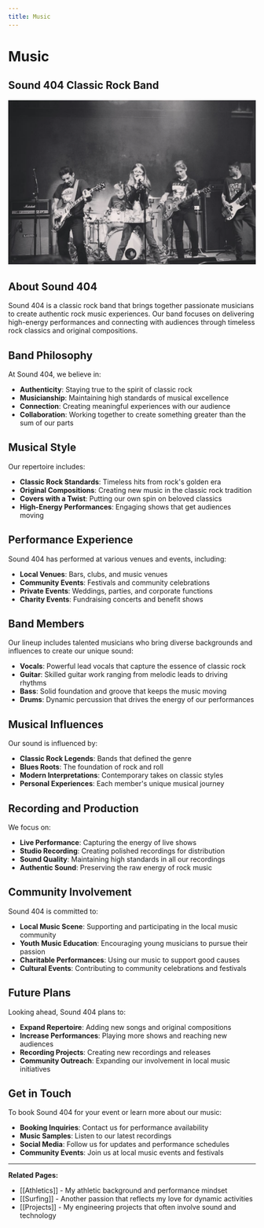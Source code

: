 ```yaml
---
title: Music
---
```


# Music

## Sound 404 Classic Rock Band

<div style="text-align:center;"> <img src="./homeReferences/sound404.png" alt="Sound 404 Band" width="700"> </div>

## About Sound 404

Sound 404 is a classic rock band that brings together passionate musicians to create authentic rock music experiences. Our band focuses on delivering high-energy performances and connecting with audiences through timeless rock classics and original compositions.

## Band Philosophy

At Sound 404, we believe in:

- **Authenticity**: Staying true to the spirit of classic rock
- **Musicianship**: Maintaining high standards of musical excellence
- **Connection**: Creating meaningful experiences with our audience
- **Collaboration**: Working together to create something greater than the sum of our parts

## Musical Style

Our repertoire includes:

- **Classic Rock Standards**: Timeless hits from rock's golden era
- **Original Compositions**: Creating new music in the classic rock tradition
- **Covers with a Twist**: Putting our own spin on beloved classics
- **High-Energy Performances**: Engaging shows that get audiences moving

## Performance Experience

Sound 404 has performed at various venues and events, including:

- **Local Venues**: Bars, clubs, and music venues
- **Community Events**: Festivals and community celebrations
- **Private Events**: Weddings, parties, and corporate functions
- **Charity Events**: Fundraising concerts and benefit shows

## Band Members

Our lineup includes talented musicians who bring diverse backgrounds and influences to create our unique sound:

- **Vocals**: Powerful lead vocals that capture the essence of classic rock
- **Guitar**: Skilled guitar work ranging from melodic leads to driving rhythms
- **Bass**: Solid foundation and groove that keeps the music moving
- **Drums**: Dynamic percussion that drives the energy of our performances

## Musical Influences

Our sound is influenced by:

- **Classic Rock Legends**: Bands that defined the genre
- **Blues Roots**: The foundation of rock and roll
- **Modern Interpretations**: Contemporary takes on classic styles
- **Personal Experiences**: Each member's unique musical journey

## Recording and Production

We focus on:

- **Live Performance**: Capturing the energy of live shows
- **Studio Recording**: Creating polished recordings for distribution
- **Sound Quality**: Maintaining high standards in all our recordings
- **Authentic Sound**: Preserving the raw energy of rock music

## Community Involvement

Sound 404 is committed to:

- **Local Music Scene**: Supporting and participating in the local music community
- **Youth Music Education**: Encouraging young musicians to pursue their passion
- **Charitable Performances**: Using our music to support good causes
- **Cultural Events**: Contributing to community celebrations and festivals

## Future Plans

Looking ahead, Sound 404 plans to:

- **Expand Repertoire**: Adding new songs and original compositions
- **Increase Performances**: Playing more shows and reaching new audiences
- **Recording Projects**: Creating new recordings and releases
- **Community Outreach**: Expanding our involvement in local music initiatives

## Get in Touch

To book Sound 404 for your event or learn more about our music:

- **Booking Inquiries**: Contact us for performance availability
- **Music Samples**: Listen to our latest recordings
- **Social Media**: Follow us for updates and performance schedules
- **Community Events**: Join us at local music events and festivals

---

**Related Pages:**
- [[Athletics]] - My athletic background and performance mindset
- [[Surfing]] - Another passion that reflects my love for dynamic activities
- [[Projects]] - My engineering projects that often involve sound and technology
